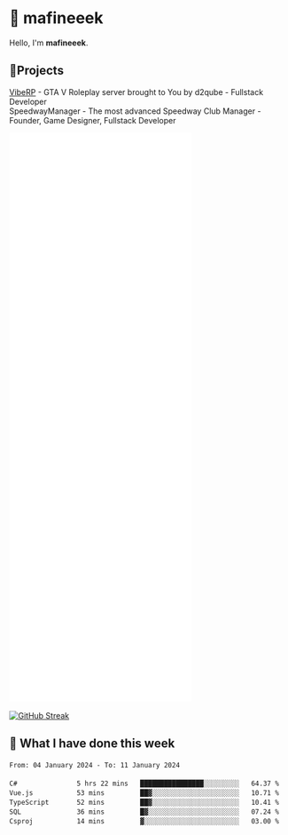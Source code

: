 # 👋 mafineeek
Hello, I'm **mafineeek**.

## 📝Projects

[VibeRP](https://v-rp.pl) - GTA V Roleplay server brought to You by d2qube - Fullstack Developer<br/>
SpeedwayManager - The most advanced Speedway Club Manager - Founder, Game Designer, Fullstack Developer


![](./github-metrics.svg)

[![GitHub Streak](https://streak-stats.demolab.com/?user=mafineeek)](https://git.io/streak-stats)

## 📰 What I have done this week
<!--START_SECTION:waka-->

```txt
From: 04 January 2024 - To: 11 January 2024

C#               5 hrs 22 mins   ████████████████░░░░░░░░░   64.37 %
Vue.js           53 mins         ██▓░░░░░░░░░░░░░░░░░░░░░░   10.71 %
TypeScript       52 mins         ██▓░░░░░░░░░░░░░░░░░░░░░░   10.41 %
SQL              36 mins         █▓░░░░░░░░░░░░░░░░░░░░░░░   07.24 %
Csproj           14 mins         ▓░░░░░░░░░░░░░░░░░░░░░░░░   03.00 %
```

<!--END_SECTION:waka-->
